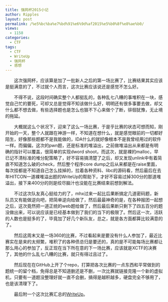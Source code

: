 ```yaml
---
title: 强网杯2015小记
author: Ripples
layout: post
permalink: /%e5%bc%ba%e7%bd%91%e6%9d%af2015%e5%b0%8f%e8%ae%b0/
views:
  - 1158
categories:
  - CTF
tags:
  - CTF
  - WriteUp
  - 强网杯
  - 感想
---
```

<p style="text-indent: 2em;">
  这次强网杯，应该算是加了一批新人之后的第一场比赛了，比赛结果其实应该是挺满意的了，不过就个人而言，这次比赛应该说还是感觉不怎么好。
</p>

<!--more-->

<p style="text-indent: 2em;">
  不得不说，这段时间确实整个人都挺乱的，各种乱七八糟的事堆积在一块，感觉自己忙的要死，可却又总是觉得不知该做什么好，明明还有很多事要去做，却又什么都不想去做，有些选择题也是怎么也狠不下心来做个了断，徘徊犹豫，无止境的拖延。
</p>

<p style="text-indent: 2em;">
  大概就这么个状况下，迎来了这么一场比赛，于是乎比赛的状态可想而知，刚开始的一天，整个人就跟在神游一样，不知道在想什么，就是感觉眼前的一切都好陌生，好像那些题都不是我能做的，IDA什么的就好像根本不是我曾经用过的软件一样。而偏偏，这次的pwn题，还是标准的堆溢出，之前做堆溢出从来都是有明确的指针可以覆盖，很简单的实现dword shoot，而这次，就是裸的malloc，早已记不清标准的堆分配策略了，好不容易搞清楚了之后，却又发现unlink中有着简直不知道怎么破的check，然后整个程序core dump之后从来都是在raise里面，每次挂都是不知道自己怎么挂掉的，拉着各种资料、libc的源码看，然后最后在去年HITCON一道裸堆溢出题的WriteUp的帮助下，才好不容易过掉300分的那道堆溢出，接下来400分的则是绞尽脑汁也没能在比赛结束前想到解法。
</p>

<p style="text-indent: 2em;">
  不过这次队友真心挺给力的了，mhx过来一起比后果断搞定几道密码题，新队员又有能做逆向吧，把简单逆向给做了，然后最最神奇的是，在各种报团一起想之后，这次竟然把一道正统的web题给做了，然后最后果断只剩下了四五百分的题没做出来，可以说应该是已经基本做到了我们的当下的极限了。然后这一次，活跃的人数也是挺多的了，毕竟加了好几个新队友，总之，就是各方面都算比较满意的了。
</p>

<p style="text-indent: 2em;">
  然后这周末又是一场360的比赛，不过看起来是要没有什么人参加了，最近比赛实在是来的太频繁，堆积了的各种债总归是要还的，真的是不可能每场比赛都让那么用心的参加了，反正现在当下所在意的下一场比赛，应该就是XCTF的决赛了，其他的什么乱七八糟的比赛，就只有得过且过了。
</p>

<p style="text-indent: 2em;">
  然后现在在GitHub上开了个repo，打算把各次比赛的一点东西和平常做到的题统一的留个档，免得总是不知道删还是不删，一次比赛就链接克隆一个新的虚拟机，只要有一道题没整理好就一直不会删，搞得是越积越多，硬盘完全不够用了，也是该清理下了。
</p>

<p style="text-indent: 2em;">
  最后附一个这次比赛汇总的<a href="https://github.com/JayvicWen/CTF/blob/master/2015/Qiangwang%20Cup%20(%E5%BC%BA%E7%BD%91%E6%9D%AF)/writeup/README.md">WriteUp</a>。
</p>
